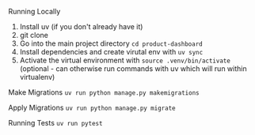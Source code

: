 
Running Locally

1. Install uv (if you don't already have it)
2. git clone
3. Go into the main project directory `cd product-dashboard`
4. Install dependencies and create virutal env with `uv sync`
5. Activate the virtual environment with `source .venv/bin/activate` (optional - can otherwise run commands with uv which will run within virtualenv)

Make Migrations
`uv run python manage.py makemigrations`

Apply Migrations
`uv run python manage.py migrate`

Running Tests
`uv run pytest`
